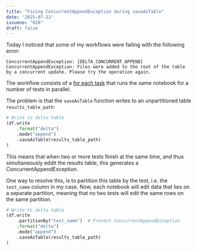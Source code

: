 ```yaml
---
title: "Fixing ConcurrentAppendException during saveAsTable"
date: '2025-07-22'
issueno: "020"
draft: false
---
```


Today I noticed that some of my workflows were failing with the following error:

```stdout
ConcurrentAppendException: [DELTA_CONCURRENT_APPEND] ConcurrentAppendException: Files were added to the root of the table by a concurrent update. Please try the operation again.
```

The workflow consists of a [for each task](https://learn.microsoft.com/en-us/azure/databricks/jobs/for-each) that runs the same notebook for a number of tests in parallel. 

The problem is that the `saveAsTable` function writes to an unpartitioned table `results_table_path`:

```python
# Write to delta table
(df.write
    .format("delta")
    .mode("append")
    .saveAsTable(results_table_path)
)
```

This means that when two or more tests finish at the same time, and thus simultaneously eddit the results table, this generates a ConcurrentAppendException.

One way to resolve this, is to partition this table by the test, i.e. the `test_name` column in my case. Now, each notebook will edit data that lies on a separate partition, meaning that no two tests will edit the same rows on the same partition.

```python
# Write to delta table
(df.write
    .partitionBy("test_name")  # Prevent ConcurrentAppendException
    .format("delta")
    .mode("append")
    .saveAsTable(results_table_path)
)
```